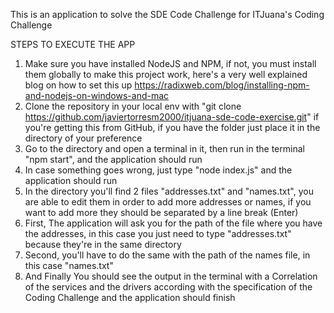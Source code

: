 This is an application to solve the SDE Code Challenge for ITJuana's Coding Challenge

STEPS TO EXECUTE THE APP

1. Make sure you have installed NodeJS and NPM, if not, you must install them globally to make this project work, here's a very well explained blog on how to set this up https://radixweb.com/blog/installing-npm-and-nodejs-on-windows-and-mac
2. Clone the repository in your local env with "git clone https://github.com/javiertorresm2000/itjuana-sde-code-exercise.git" if you're getting this from GitHub, if you have the folder just place it in the directory of your preference
3. Go to the directory and open a terminal in it, then run in the terminal "npm start", and the application should run
4. In case something goes wrong, just type "node index.js" and the application should run
5. In the directory you'll find 2 files "addresses.txt" and "names.txt", you are able to edit them in order to add more addresses or names, if you want to add more they should be separated by a line break (Enter)
6. First, The application will ask you for the path of the file where you have the addresses, in this case you just need to type "addresses.txt" because they're in the same directory
7. Second, you'll have to do the same with the path of the names file, in this case "names.txt"
8. And Finally You should see the output in the terminal with a Correlation of the services and the drivers according with the specification of the Coding Challenge and the application should finish